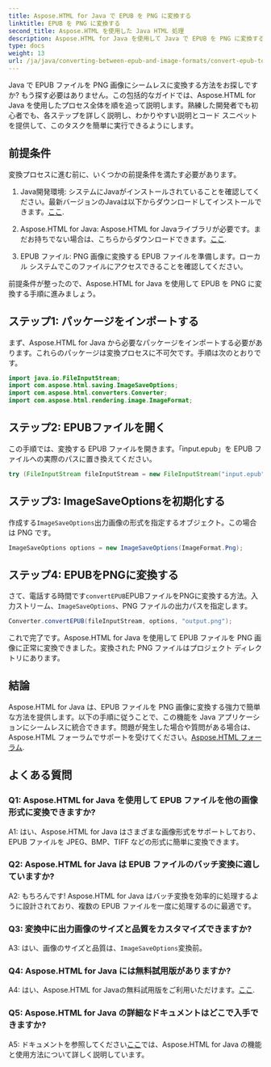 ```yaml
---
title: Aspose.HTML for Java で EPUB を PNG に変換する
linktitle: EPUB を PNG に変換する
second_title: Aspose.HTML を使用した Java HTML 処理
description: Aspose.HTML for Java を使用して Java で EPUB を PNG に変換する方法を学びます。シームレスな変換のためのステップバイステップ ガイド。
type: docs
weight: 13
url: /ja/java/converting-between-epub-and-image-formats/convert-epub-to-png/
---
```

Java で EPUB ファイルを PNG 画像にシームレスに変換する方法をお探しですか? もう探す必要はありません。この包括的なガイドでは、Aspose.HTML for Java を使用したプロセス全体を順を追って説明します。熟練した開発者でも初心者でも、各ステップを詳しく説明し、わかりやすい説明とコード スニペットを提供して、このタスクを簡単に実行できるようにします。

## 前提条件

変換プロセスに進む前に、いくつかの前提条件を満たす必要があります。

1.  Java開発環境: システムにJavaがインストールされていることを確認してください。最新バージョンのJavaは以下からダウンロードしてインストールできます。[ここ](https://www.oracle.com/java/technologies/javase-downloads.html).

2. Aspose.HTML for Java: Aspose.HTML for Javaライブラリが必要です。まだお持ちでない場合は、こちらからダウンロードできます。[ここ](https://releases.aspose.com/html/java/).

3. EPUB ファイル: PNG 画像に変換する EPUB ファイルを準備します。ローカル システムでこのファイルにアクセスできることを確認してください。

前提条件が整ったので、Aspose.HTML for Java を使用して EPUB を PNG に変換する手順に進みましょう。

## ステップ1: パッケージをインポートする

まず、Aspose.HTML for Java から必要なパッケージをインポートする必要があります。これらのパッケージは変換プロセスに不可欠です。手順は次のとおりです。

```java
import java.io.FileInputStream;
import com.aspose.html.saving.ImageSaveOptions;
import com.aspose.html.converters.Converter;
import com.aspose.html.rendering.image.ImageFormat;
```

## ステップ2: EPUBファイルを開く

この手順では、変換する EPUB ファイルを開きます。「input.epub」を EPUB ファイルへの実際のパスに置き換えてください。

```java
try (FileInputStream fileInputStream = new FileInputStream("input.epub")) {
```

## ステップ3: ImageSaveOptionsを初期化する

作成する`ImageSaveOptions`出力画像の形式を指定するオブジェクト。この場合は PNG です。

```java
ImageSaveOptions options = new ImageSaveOptions(ImageFormat.Png);
```

## ステップ4: EPUBをPNGに変換する

さて、電話する時間です`convertEPUB`EPUBファイルをPNGに変換する方法。入力ストリーム、`ImageSaveOptions`、PNG ファイルの出力パスを指定します。

```java
Converter.convertEPUB(fileInputStream, options, "output.png");
```

これで完了です。Aspose.HTML for Java を使用して EPUB ファイルを PNG 画像に正常に変換できました。変換された PNG ファイルはプロジェクト ディレクトリにあります。

## 結論
 Aspose.HTML for Java は、EPUB ファイルを PNG 画像に変換する強力で簡単な方法を提供します。以下の手順に従うことで、この機能を Java アプリケーションにシームレスに統合できます。問題が発生した場合や質問がある場合は、Aspose.HTML フォーラムでサポートを受けてください。[Aspose.HTML フォーラム](https://forum.aspose.com/).

## よくある質問

### Q1: Aspose.HTML for Java を使用して EPUB ファイルを他の画像形式に変換できますか?

A1: はい、Aspose.HTML for Java はさまざまな画像形式をサポートしており、EPUB ファイルを JPEG、BMP、TIFF などの形式に簡単に変換できます。

### Q2: Aspose.HTML for Java は EPUB ファイルのバッチ変換に適していますか?
   
A2: もちろんです! Aspose.HTML for Java はバッチ変換を効率的に処理するように設計されており、複数の EPUB ファイルを一度に処理するのに最適です。

### Q3: 変換中に出力画像のサイズと品質をカスタマイズできますか?

 A3: はい、画像のサイズと品質は、`ImageSaveOptions`変換前。 

### Q4: Aspose.HTML for Java には無料試用版がありますか?

 A4: はい、Aspose.HTML for Javaの無料試用版をご利用いただけます。[ここ](https://releases.aspose.com/).

### Q5: Aspose.HTML for Java の詳細なドキュメントはどこで入手できますか?

 A5: ドキュメントを参照してください[ここ](https://reference.aspose.com/html/java/)では、Aspose.HTML for Java の機能と使用方法について詳しく説明しています。